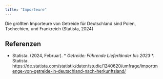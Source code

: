 ```yaml
---
title: "Importeure"
---
```


Die größten Importeure von Getreide für Deutschland sind Polen, Tschechien, und Frankreich (Statista, 2024)


## Referenzen
- Statista. (2024, Februar). * *Getreide: Führende Lieferländer bis 2023* *. Statista. <https://de.statista.com/statistik/daten/studie/1240620/umfrage/importmenge-von-getreide-in-deutschland-nach-herkunftsland/>

